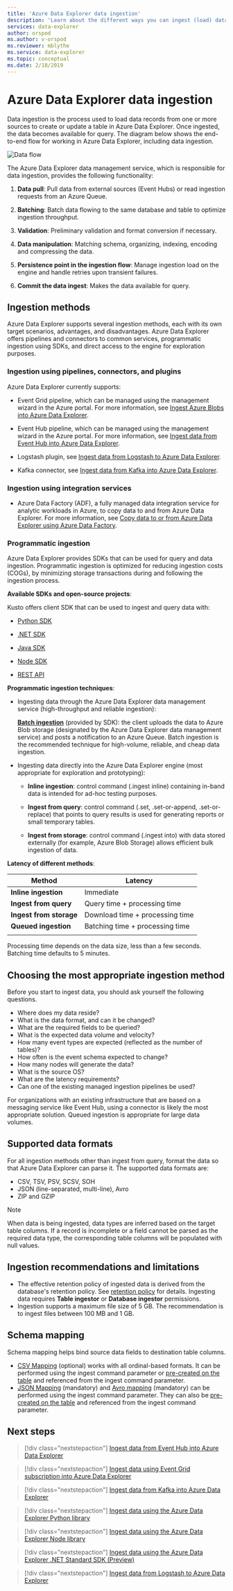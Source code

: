 ```yaml
---
title: 'Azure Data Explorer data ingestion'
description: 'Learn about the different ways you can ingest (load) data in Azure Data Explorer'
services: data-explorer
author: orspod
ms.author: v-orspod
ms.reviewer: mblythe
ms.service: data-explorer
ms.topic: conceptual
ms.date: 2/18/2019
---
```


# Azure Data Explorer data ingestion

Data ingestion is the process used to load data records from one or more sources to create or update a table in Azure Data Explorer. Once ingested, the data becomes available for query. The diagram below shows the end-to-end flow for working in Azure Data Explorer, including data ingestion.

![Data flow](media/ingest-data-overview/data-flow.png)

The Azure Data Explorer data management service, which is responsible for data ingestion, provides the following functionality:

1. **Data pull**: Pull data from external sources (Event Hubs) or read ingestion requests from an Azure Queue.

1. **Batching**: Batch data flowing to the same database and table to optimize ingestion throughput.

1. **Validation**: Preliminary validation and format conversion if necessary.

1. **Data manipulation**: Matching schema, organizing, indexing, encoding and compressing the data.

1. **Persistence point in the ingestion flow**: Manage ingestion load on the engine and handle retries upon transient failures.

1. **Commit the data ingest**: Makes the data available for query.

## Ingestion methods

Azure Data Explorer supports several ingestion methods, each with its own target scenarios, advantages, and disadvantages. Azure Data Explorer offers pipelines and connectors to common services, programmatic ingestion using SDKs, and direct access to the engine for exploration purposes.

### Ingestion using pipelines, connectors, and plugins

Azure Data Explorer currently supports:

* Event Grid pipeline, which can be managed using the management wizard in the Azure portal. For more information, see [Ingest Azure Blobs into Azure Data Explorer](ingest-data-event-grid.md).

* Event Hub pipeline, which can be managed using the management wizard in the Azure portal. For more information, see [Ingest data from Event Hub into Azure Data Explorer](ingest-data-event-hub.md).

* Logstash plugin, see [Ingest data from Logstash to Azure Data Explorer](ingest-data-logstash.md).

* Kafka connector, see [Ingest data from Kafka into Azure Data Explorer](ingest-data-kafka.md).

### Ingestion using integration services

* Azure Data Factory (ADF), a fully managed data integration service for analytic workloads in Azure, to copy data to and from Azure Data Explorer. For more information, see [Copy data to or from Azure Data Explorer using Azure Data Factory](/azure/data-factory/connector-azure-data-explorer).

### Programmatic ingestion

Azure Data Explorer provides SDKs that can be used for query and data ingestion. Programmatic ingestion is optimized for reducing ingestion costs (COGs), by minimizing storage transactions during and following the ingestion process.

**Available SDKs and open-source projects**:

Kusto offers client SDK that can be used to ingest and query data with:

* [Python SDK](/azure/kusto/api/python/kusto-python-client-library)

* [.NET SDK](/azure/kusto/api/netfx/about-the-sdk)

* [Java SDK](/azure/kusto/api/java/kusto-java-client-library)

* [Node SDK](/azure/kusto/api/node/kusto-node-client-library)

* [REST API](/azure/kusto/api/netfx/kusto-ingest-client-rest)

**Programmatic ingestion techniques**:

* Ingesting data through the Azure Data Explorer data management service (high-throughput and reliable ingestion):

    [**Batch ingestion**](/azure/kusto/api/netfx/kusto-ingest-queued-ingest-sample) (provided by SDK): the client uploads the data to Azure Blob storage (designated by the Azure Data Explorer data management service) and posts a notification to an Azure Queue. Batch ingestion is the recommended technique for high-volume, reliable, and cheap data ingestion.

* Ingesting data directly into the Azure Data Explorer engine (most appropriate for exploration and prototyping):

  * **Inline ingestion**: control command (.ingest inline) containing in-band data is intended for ad-hoc testing purposes.

  * **Ingest from query**: control command (.set, .set-or-append, .set-or-replace) that points to query results is used for generating reports or small temporary tables.

  * **Ingest from storage**: control command (.ingest into) with data stored externally (for example, Azure Blob Storage) allows efficient bulk ingestion of data.

**Latency of different methods**:

| Method | Latency |
| --- | --- |
| **Inline ingestion** | Immediate |
| **Ingest from query** | Query time + processing time |
| **Ingest from storage** | Download time + processing time |
| **Queued ingestion** | Batching time + processing time |
| |

Processing time depends on the data size, less than a few seconds. Batching time defaults to 5 minutes.

## Choosing the most appropriate ingestion method

Before you start to ingest data, you should ask yourself the following questions.

* Where does my data reside? ​
* What is the data format, and can it be changed? ​
* What are the required fields to be queried? ​
* What is the expected data volume and velocity? ​
* How many event types are expected (reflected as the number of tables)? ​
* How often is the event schema expected to change? ​
* How many nodes will generate the data? ​
* What is the source OS? ​
* What are the latency requirements? ​
* Can one of the existing managed ingestion pipelines be used? ​

For organizations with an existing infrastructure that are based on a messaging service like Event Hub, using a connector is likely the most appropriate solution. Queued ingestion is appropriate for large data volumes.

## Supported data formats

For all ingestion methods other than ingest from query, format the data so that Azure Data Explorer can parse it. The supported data formats are:

* CSV, TSV, PSV, SCSV, SOH​
* JSON (line-separated, multi-line), Avro​
* ZIP and GZIP 

> [!NOTE]
> When data is being ingested, data types are inferred based on the target table columns. If a record is incomplete or a field cannot be parsed as the required data type, the corresponding table columns will be populated with null values.

## Ingestion recommendations and limitations

* The effective retention policy of ingested data is derived from the database's retention policy. See [retention policy](/azure/kusto/concepts/retentionpolicy) for details. Ingesting data requires **Table ingestor** or **Database ingestor** permissions.
* Ingestion supports a maximum file size of 5 GB. The recommendation is to ingest files between 100 MB and 1 GB.

## Schema mapping

Schema mapping helps bind source data fields to destination table columns.

* [CSV Mapping](/azure/kusto/management/mappings?branch=master#csv-mapping) (optional) works with all ordinal-based formats. It can be performed using the ingest command parameter or [pre-created on the table](/azure/kusto/management/tables?branch=master#create-ingestion-mapping) and referenced from the ingest command parameter.
* [JSON Mapping](/azure/kusto/management/mappings?branch=master#json-mapping) (mandatory) and [Avro mapping](/azure/kusto/management/mappings?branch=master#avro-mapping) (mandatory) can be performed using the ingest command parameter. They can also be [pre-created on the table](/azure/kusto/management/tables#create-ingestion-mapping) and referenced from the ingest command parameter.

## Next steps

> [!div class="nextstepaction"]
> [Ingest data from Event Hub into Azure Data Explorer](ingest-data-event-hub.md)

> [!div class="nextstepaction"]
> [Ingest data using Event Grid subscription into Azure Data Explorer](ingest-data-event-grid.md)

> [!div class="nextstepaction"]
> [Ingest data from Kafka into Azure Data Explorer](ingest-data-kafka.md)

> [!div class="nextstepaction"]
> [Ingest data using the Azure Data Explorer Python library](python-ingest-data.md)

> [!div class="nextstepaction"]
> [Ingest data using the Azure Data Explorer Node library](node-ingest-data.md)

> [!div class="nextstepaction"]
> [Ingest data using the Azure Data Explorer .NET Standard SDK (Preview)](net-standard-ingest-data.md)

> [!div class="nextstepaction"]
> [Ingest data from Logstash to Azure Data Explorer](ingest-data-logstash.md)
